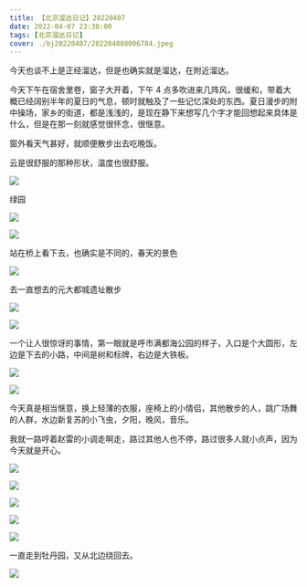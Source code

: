 ```yaml
---
title: 【北京溜达日记】20220407
date: 2022-04-07 23:38:00
tags: [北京溜达日记]
cover: ./bj20220407/202204080006784.jpeg
---
```


今天也谈不上是正经溜达，但是也确实就是溜达，在附近溜达。

今天下午在宿舍里卷，窗子大开着，下午 4 点多吹进来几阵风，很缓和，带着大概已经阔别半年的夏日的气息，顿时就触及了一些记忆深处的东西。夏日漫步的附中操场，家乡的街道，都是浅浅的，是现在静下来想写几个字才能回想起来具体是什么，但是在那一刻就感觉很怀念，很惬意。

窗外看天气甚好，就顺便散步出去吃晚饭。

云是很舒服的那种形状，温度也很舒服。

![](./bj20220407/202204080000859.jpeg)

绿园

![](./bj20220407/202204080000234.jpeg)

![](./bj20220407/202204080000907.jpeg)

站在桥上看下去，也确实是不同的，春天的景色

![](./bj20220407/202204080000809.jpeg)

去一直想去的元大都城遗址散步

![](./bj20220407/202204080002978.jpeg)

![](./bj20220407/202204080002693.jpeg)

一个让人很惊讶的事情，第一眼就是呼市满都海公园的样子，入口是个大圆形，左边是下去的小路，中间是树和标牌，右边是大铁板。

![](./bj20220407/202204080004336.jpeg)

![](./bj20220407/202204080005015.jpeg)

今天真是相当惬意，换上轻薄的衣服，座椅上的小情侣，其他散步的人，跳广场舞的人群，水边新复苏的小飞虫，夕阳，晚风，音乐。

我就一路哼着赵雷的小调走啊走，路过其他人也不停，路过很多人就小点声，因为今天就是开心。

![](./bj20220407/202204080006537.jpeg)

![](./bj20220407/202204080006502.jpeg)

![](./bj20220407/202204080006784.jpeg)

![](./bj20220407/202204080006465.jpeg)

![](./bj20220407/202204080006430.jpeg)

一直走到牡丹园，又从北边绕回去。

![](./bj20220407/202204080006655.jpeg)
